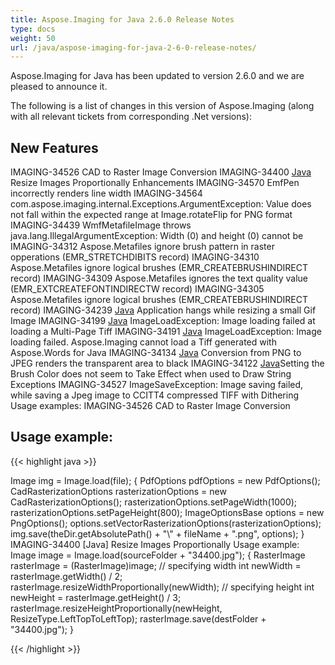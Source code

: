 ```yaml
---
title: Aspose.Imaging for Java 2.6.0 Release Notes
type: docs
weight: 50
url: /java/aspose-imaging-for-java-2-6-0-release-notes/
---
```


Aspose.Imaging for Java has been updated to version 2.6.0 and we are pleased to announce it.

The following is a list of changes in this version of Aspose.Imaging (along with all relevant tickets from corresponding .Net versions):
## **New Features**
IMAGING-34526 CAD to Raster Image Conversion 
IMAGING-34400 [Java](/pages/createpage.action?spaceKey=imagingjava&title=Java&linkCreation=true&fromPageId=15302739) Resize Images Proportionally Enhancements 
IMAGING-34570 EmfPen incorrectly renders line width 
IMAGING-34564 com.aspose.imaging.internal.Exceptions.ArgumentException: Value does not fall within the expected range at Image.rotateFlip for PNG format
IMAGING-34439 WmfMetafileImage throws java.lang.IllegalArgumentException: Width (0) and height (0) cannot be 
IMAGING-34312 Aspose.Metafiles ignore brush pattern in raster opperations (EMR_STRETCHDIBITS record)
IMAGING-34310 Aspose.Metafiles ignore logical brushes (EMR_CREATEBRUSHINDIRECT record) 
IMAGING-34309 Aspose.Metafiles ignores the text quality value (EMR_EXTCREATEFONTINDIRECTW record)
IMAGING-34305 Aspose.Metafiles ignore logical brushes (EMR_CREATEBRUSHINDIRECT record) 
IMAGING-34239 [Java](/pages/createpage.action?spaceKey=imagingjava&title=Java&linkCreation=true&fromPageId=15302739) Application hangs while resizing a small Gif Image IMAGING-34199 [Java](/pages/createpage.action?spaceKey=imagingjava&title=Java&linkCreation=true&fromPageId=15302739) ImageLoadException: Image loading failed at loading a Multi-Page Tiff IMAGING-34191 [Java](/pages/createpage.action?spaceKey=imagingjava&title=Java&linkCreation=true&fromPageId=15302739) ImageLoadException: Image loading failed. Aspose.Imaging cannot load a Tiff generated with Aspose.Words for Java 
IMAGING-34134 [Java](/pages/createpage.action?spaceKey=imagingjava&title=Java&linkCreation=true&fromPageId=15302739) Conversion from PNG to JPEG renders the transparent area to black 
IMAGING-34122 [Java](/pages/createpage.action?spaceKey=imagingjava&title=Java&linkCreation=true&fromPageId=15302739)Setting the Brush Color does not seem to Take Effect when used to Draw String Exceptions 
IMAGING-34527 ImageSaveException: Image saving failed, while saving a Jpeg image to CCITT4 compressed TIFF with Dithering Usage examples: 
IMAGING-34526 CAD to Raster Image Conversion
## **Usage example:**
{{< highlight java >}}

 Image img = Image.load(file); { PdfOptions pdfOptions = new PdfOptions(); CadRasterizationOptions rasterizationOptions = new CadRasterizationOptions(); rasterizationOptions.setPageWidth(1000); rasterizationOptions.setPageHeight(800); ImageOptionsBase options = new PngOptions(); options.setVectorRasterizationOptions(rasterizationOptions); img.save(theDir.getAbsolutePath() + "\\" + fileName + ".png", options); } IMAGING-34400 [Java] Resize Images Proportionally Usage example: Image image = Image.load(sourceFolder + "34400.jpg"); { RasterImage rasterImage = (RasterImage)image; // specifying width int newWidth = rasterImage.getWidth() / 2; rasterImage.resizeWidthProportionally(newWidth); // specifying height int newHeight = rasterImage.getHeight() / 3; rasterImage.resizeHeightProportionally(newHeight, ResizeType.LeftTopToLeftTop); rasterImage.save(destFolder + "34400.jpg"); }

{{< /highlight >}}
